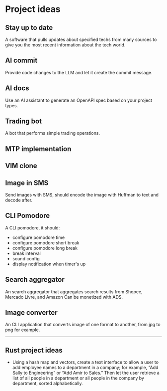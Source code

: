 # Project ideas
## Stay up to date
A software that pulls updates about specified techs from many sources to 
give you the most recent information about the tech world.
## AI commit
Provide code changes to the LLM and let it create the commit message.
## AI docs
Use an AI assistant to generate an OpenAPI spec based on your project types.
## Trading bot
A bot that performs simple trading operations.
## MTP implementation
## VIM clone
## Image in SMS
Send images with SMS, should encode the image with Huffman to text and 
decode after.
## CLI Pomodore
A CLI pomodore, it should:
- configure pomodore time
- configure pomodore short break
- configure pomodore long break
- break interval
- sound config
- display notification when timer's up
## Search aggregator
An search aggregator that aggregates search results from Shopee, Mercado Livre, and Amazon
Can be monetized with ADS.
## Image converter
An CLI application that converts image of one format to another, from jpg to png for example.

--- 
## Rust project ideas
- Using a hash map and vectors, create a text interface to allow a user to add employee names to a department in a company; for example, “Add Sally to Engineering” or “Add Amir to Sales.” Then let the user retrieve a list of all people in a department or all people in the company by department, sorted alphabetically.